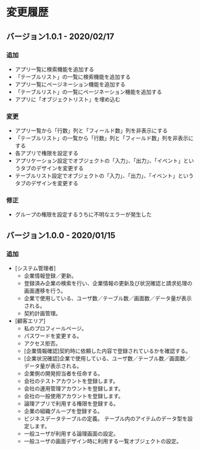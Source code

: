 # 変更履歴

## バージョン1.0.1 - 2020/02/17

### 追加

- アプリ一覧に検索機能を追加する
- 「テーブルリスト」の一覧に検索機能を追加する
- アプリ一覧にページネーション機能を追加する
- 「テーブルリスト」の一覧にページネーション機能を追加する
- アプリに「オブジェクトリスト」を埋め込む

### 変更

- アプリ一覧から「行数」列と「フィールド数」列を非表示にする
- 「テーブルリスト」の一覧から「行数」列と「フィールド数」列を非表示にする
- 各アプリで権限を設定する
- アプリケーション設定でオブジェクトの「入力」、「出力」、「イベント」というタブのデザインを変更する
- テーブルリスト設定でオブジェクトの「入力」、「出力」、「イベント」というタブのデザインを変更する

### 修正

- グループの権限を設定するうちに不明なエラーが発生した

## バージョン1.0.0 - 2020/01/15

### 追加

- [システム管理者]
  - 企業情報登録／更新。
  - 登録済み企業の検索を行い、企業情報の更新及び状況確認と請求処理の画面遷移を行う。
  - 企業で使用している、ユーザ数／テーブル数／画面数／データ量が表示される。
  - 契約計画管理。
- [顧客エリア]
  - 私のプロフィールページ。
  - パスワードを変更する。
  - アクセス拒否。
  - [企業情報確認]契約時に依頼した内容で登録されているかを確認する。
  - [企業状況確認]企業で使用している、ユーザ数／テーブル数／画面数／データ量が表示される。
  - 企業側の開発担当者を任命する。
  - 会社のテストアカウントを登録します。
  - 会社の運用管理アカウントを登録します。
  - 会社の一般使用アカウントを登録します。
  - 論理アプリで利用する権限を登録する。
  - 企業の組織グループを登録する。
  - ビジネスデータテーブルの定義。 テーブル内のアイテムのデータ型を設定します。
  - 一般ユーザが利用する論理画面の設定。
  - 一般ユーザの画面デザイン時に利用する一覧オブジェクトの設定。